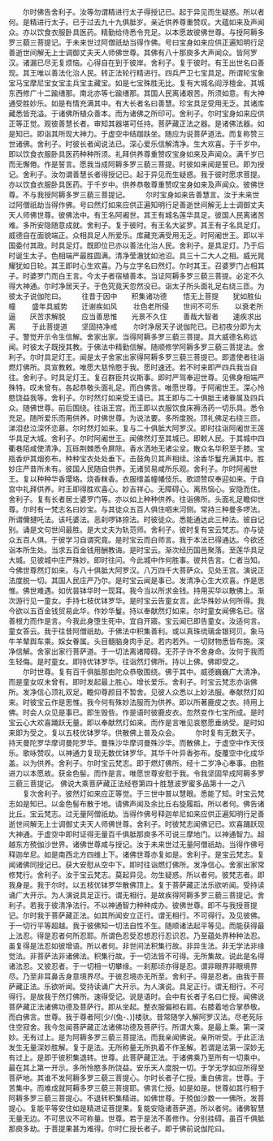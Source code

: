 <!-- { "loadSidebar": true } -->
　　尔时佛告舍利子。汝等勿谓精进行太子得授记已。起于异见而生疑惑。所以者何。是精进行太子。已于过去九十九俱胝岁。亲近供养尊重赞叹。大蕴如来及声闻众。亦以饮食衣服卧具医药。精勤给侍悉令充足。以本愿故彼佛世尊。与授阿耨多罗三藐三菩提记。于未来世过阿僧祇劫当得作佛。号曰宝身如来应供正遍知明行足善逝世间解无上士调御丈夫天人师佛世尊。其佛有八十那庾多大声闻众。皆阿罗汉。诸漏已尽无复烦恼。心得自在到于彼岸。舍利子。复于彼时。有王出世名曰善现。其王唯以善法化治人民。转正法轮行精进行。四兵严卫七宝具足。所谓轮宝象宝马宝摩尼宝女宝主兵宝主藏宝。如是七宝殊胜无比。复有大城名阎浮檀金。其城东西修广十二踰缮那。南北亦等七踰缮那。其国人民离诸艰苦。所须如意。有大神通受胜妙乐。如是有情充满其中。有大长者名曰善慧。珍宝具足受用无乏。其诸库藏悉皆充溢。于诸佛所植众善本。而为诸佛之所印可。舍利子。尔时宝身如来应供正等正觉。观彼善慧长者。审知其器堪可任持。菩萨藏正法之器。是诸佛法器。如是知已。即诣其所现大神力。于虚空中结跏趺坐。随应为说菩萨道法。而复称赞三世诸佛。舍利子。时彼长者闻说法已。深心爱乐信解清净。生大欢喜。于千岁中。即以饮食衣服卧具医药种种所须。礼拜供养尊重赞叹宝身如来及声闻众。满千岁已而无懈倦。作是誓言。愿我当成阿耨多罗三藐三菩提。时彼如来闻是誓已。即为授记。舍利子。汝勿谓善慧长者得授记已。起于异见而生疑惑。我于彼时愿求菩提。亦以饮食衣服卧具医药。于千岁中。供养恭敬尊重赞叹宝身如来及声闻众。彼佛世尊。不与我授阿耨多罗三藐三菩提记。
　　尔时宝身如来告善慧言。汝于未来世过阿僧祇劫当得作佛。号曰然灯如来应供正遍知明行足善逝世间解无上士调御丈夫天人师佛世尊。彼佛法中。有王名阿阇世。其王有城名莲华具足。彼国人民离诸苦难。多所安隐随意成就。舍利子。复于彼时。有王名大娑罗。其王有子名具足灯。威德自在面貌端正。众相具足人所爱乐。库藏充满受用无乏。时阿阇世王。即以半国委付其政。时具足灯。既即位已亦以善法化治人民。舍利子。是具足灯。乃于后时诞生太子。色相端严最胜圆满。清净莹澈犹如池沼。具三十二大人之相。威光晃耀犹如日轮。其王即时心生欢喜。乃与立字名曰然灯。尔时其王。召婆罗门占相其子。时婆罗门而白王言。今太子者宿植善本。当证阿耨多罗三藐三菩提。必定不久得大神通。尔时净居天子。于色究竟天忽然没已。诣太子所头面礼足右绕三匝。为彼太子说伽陀曰。
　　往昔于因中　　积集诸功德
　　悟无上菩提　　犹如胜仙幢
　　盛年具威势　　迁谢疾如风
　　壮色老所侵　　世间不可乐
　　以衰老所逼　　厌苦求解脱
　　应当善思惟　　光景不久住
　　善哉大智者　　速疾求出离
　　于此菩提道　　坚固持净戒
　　尔时净居天子说伽陀已。已初夜分即为太子。警觉开示令生信解。舍家出家。当得阿耨多罗三藐三菩提。具大威德名称远闻。时彼太子既授其教。于佛法中精勤信解。随顺修学阿耨多罗三藐三菩提法。舍利子。尔时具足灯王。闻是太子舍家出家得阿耨多罗三藐三菩提已。即遣使者往诣燃灯佛所。具宣教敕。唯愿大慈怜愍于我。愿时速还。若不时来即严四兵我当自往。舍利子。时具足灯王。复召群臣共议斯事。即时严驾奉迎世尊。见佛身相端严殊特。叹未曾有。各起恭敬头面礼足。而白佛言。唯愿世尊。于阿阇世王。深心怜愍饶益我等。舍利子。尔时然灯如来受王请已。其王即与二十俱胝王诸眷属及四兵众。随佛世尊。前后围绕。往诣王宫。而王即以衣服饮食床褥汤药一切乐具。悉令充足。随所爱乐而用供养。时佛世尊。为说法要。多所度脱。顶礼佛足右绕三匝。涕泪悲泣深怀恋慕。尔时然灯如来。复与二十俱胝大阿罗汉。即时往诣阿阇世王莲华具足大城。舍利子。尔时阿阇世王。闻佛然灯至其城已。即敕人民。于其城中四衢巷陌咸使清净。瓦砾荆棘悉令屏除。香水洒地无诸尘坌。散众名华积至于膝。宝瓶香炉其烟弥布。种种宝衣处处垂下。击鼓角贝其声相续。涂香华鬘充满其中。胜妙庄严昔所未有。彼国人民随自供养。无诸贸易咸所乐观。舍利子。尔时阿阇世王。复以种种华香璎珞。烧香粖香。衣服缯盖幢幡伎乐。歌颂赞叹奉迎如来。于自宫中礼拜供养。时王即得胜欢喜心。妙吉祥心。无障碍心。离热恼心。安隐而住。舍利子。复有长者居士婆罗门等。亦以如上种种供养。往诣佛所。头面礼足瞻仰世尊。尔时有一梵志名曰妙宝。与其徒众五百人俱住呬末河侧。常持三种曼多啰法。所谓儞揵吒法。该吒婆法。恶刹啰钵捺法。时彼徒众。悉能通达此三种法。彼自记别。诵是文句世间最胜。是大丈夫为轨范师。舍利子。彼时复有宝云梵志。亦与徒众五百人俱。于彼学习自谓究竟。是时宝云而白师言。我于本法已得通达。今欲还诣本所生处。当求五百金钱用酬教诲。是时宝云。渐次经历国邑聚落。至莲华具足大城。见彼城中庄严殊妙。即时往问。今此城中作何胜事。彼共告言。仁者当知。今佛世尊然灯如来。与八十俱胝大阿罗汉。八万四千大菩萨众。见处王宫。演说正法度脱一切。其国人民庄严乃尔。是时宝云闻是事已。发清净心生大欢喜。作是思惟。佛世难遇。如优昙钵华时一现耳。我今当以所求金钱。持用买华以散佛上。渐次游行见一童女。手持七枝优钵罗华。是时宝云告童女言。此华殊妙从何所得。我今欲以五百金钱贸易此华。作妙华鬘。持以奉献然灯如来。尔时童女闻佛名已。宿善根力而作是言。今我此身堕生死中。宜自开寤。宝云闻已即告童女。汝适何言。童女答云。我于往昔阿僧祇劫。于佛法中积集善利。或以真珠琉璃金银珂贝。象马牛羊辇舆车乘。婇女眷属。头目髓脑身肉手足。若内若外。一切财物悉皆布施。深净信解。舍家出家行菩萨道。于一切法离诸障碍。无芥子许不舍身命。汝何于我而生轻侮。是时童女。即持优钵罗华。往诣然灯佛所。持以上佛。佛即受之。
　　尔时世尊。复有百千俱胝那由陀众恭敬围绕。佛于其中。威德巍巍广大清净。而是童女叹未曾有。即时发起最上胜心。增长爱乐。舍利子。时宝云梵志亦诣佛所。发净信心顶礼双足。瞻仰尊颜目不暂舍。见彼人众悉以上妙法服。奉献然灯如来。时彼宝云作是思惟。我今何有殊妙法服而为供养。即以所著鹿皮之衣。持用上佛。时会人众见是事已。即生毁呰。作是语时彼鹿皮衣。忽然变作七宝所成。是时宝云心大欢喜踊跃无量。即以奉献然灯如来。而作是言唯见哀愍愿垂纳受。是时如来即为受之。复以五枝优钵罗华。供散佛上普及众会。
　　尔时复有无数天子。持天曼陀罗华摩诃曼陀罗华。曼殊沙华摩诃曼殊沙华。而散佛上。于虚空中作天伎乐。歌咏赞叹。以神通力复现无数优钵罗华。其华千叶异香弥布。旋覆空中化成华盖。以为供养。舍利子。尔时宝云梵志。即于燃灯佛所。经十二岁净心奉事。由胜进力以本愿故。获金色髻。而作是言。唯愿世尊安慰于我。令我坚固早成阿耨多罗三藐三菩提记。
佛说大乘菩萨藏正法经卷第四十胜慧波罗蜜多品第十一之八
　　复次舍利子。彼然灯如来应正等觉。于三世中普以慧眼。悉能了知。时宝云梵志如是知已。以金色髻布散于地。请佛声闻及余比丘右旋履蹈。所以者何。佛告诸比丘。宝云梵志。过无量阿僧祇劫。当得作佛号释迦牟尼如来应供正遍知明行足善逝世间解无上士调御丈夫天人师佛世尊。舍利子。时彼梵志闻佛记已。欢喜踊跃现大神通。于虚空中即时证得无量百千俱胝那庾多不可说三摩地门。以神通智力。超越东方殑伽沙世界。诸佛世尊咸与授记。汝于未来世过无量阿僧祇劫。当得作佛号释迦牟尼。如是南西北方四维上下。诸佛世尊亦复如是。舍利子。是宝云梵志。复闻诸佛同授记已。获大安慰从空中下。即时往诣燃灯佛所。发净信心。舍家出家常修梵行。舍利子。汝于宝云梵志。莫起异见。勿生疑惑。所以者何。彼梵志者。即我身是。我于尔时。以五枝优钵罗华散佛顶上。复于菩萨藏正法乐欲听闻。受持读诵广大开示。为人演说具足正行。谓无相行。是故疾得阿耨多罗三藐三菩提记。舍利子。若我于彼清净法行。不以神通智力种种成办。彼佛世尊。即不与我授菩提记。尔时我于菩萨藏正法。如其所闻安立正行。谓无相行。不可得行。及见彼佛。于一切行平等超越。我于彼佛知一切法自性不生。随顺诸法起平等见。而能获得最上法忍。得是忍者何所忍耶。所谓色忍受忍想忍行忍识忍。乃至蕴处界种种法忍。虽复得是法忍如彼增语。所以者何。非世间法积集行故。非异生法。非无学法非缘觉法。非菩萨法非诸佛法。积集行故。于一切法皆不可得。无所集故。说此是名得诸法忍。又彼忍者。于一切相一切攀缘。一刹那顷亦得是忍。谓非眼界非眼境界尽。乃至非耳鼻舌身意境界尽。于彼忍境亦无所至。舍利子。得是忍者。由我于菩萨藏正法。乐欲听闻。受持读诵广大开示。为人演说。具足正行。谓无相行。不可得行。是故我于然灯佛所。速得受记。说是语时。会中有长者子名曰仁授。闻佛说菩萨藏正法诸佛功德及菩萨行。即从坐起。整衣服偏袒右肩。右膝着地合掌恭敬。而白佛言。世尊。我于尊者阿[少/(兔-、)]楼驮。昔常随学入解阿罗汉法。尽老死际住空寂舍。我今忽闻菩萨藏正法诸佛功德及菩萨行。所谓大乘。是最上乘。第一深妙。无有过上。是为阿耨多罗三藐三菩提法。而我亲闻佛说。亲所听受。于此正法发生无量深妙胜解。复于是法。无所称量无所执着不作圣解。若谓是法第一深妙无有过上。是即于彼积集退转。世尊。此菩萨藏正法。于诸佛乘乃至所有一切乘中。最在其上第一开示。多所怜愍多所饶益。安乐天人度脱一切。于学无学如应所得至菩萨地。其谁不发阿耨多罗三藐三菩提心。尔时长者子仁授。重白佛言。世尊。于苦集中。而难成就阿耨多罗三藐三菩提耶。佛言仁授。如是如是。世尊如其行相于阿耨多罗三藐三菩提心。不退转积集精进。如佛世尊。于殑伽沙数一一佛所。发菩提心。复能平等安住如是精进证菩提果。复能安隐诸菩萨道。所以者何。诸佛智慧无量无边。不可思议不可称量。世尊。若于是法不善修作。分别挂碍。虽百千俱胝那庾多劫。于菩提果甚为难得。尔时仁授长者子。即于佛前说伽陀曰。
